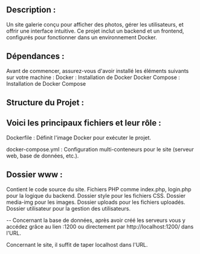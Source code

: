 Description :
-
Un site galerie conçu pour afficher des photos, gérer les utilisateurs, et offrir une interface intuitive. 
Ce projet inclut un backend et un frontend, configurés pour fonctionner dans un environnement Docker.


Dépendances :
-
Avant de commencer, assurez-vous d'avoir installé les éléments suivants sur votre machine :
Docker : Installation de Docker
Docker Compose : Installation de Docker Compose


Structure du Projet :
-

Voici les principaux fichiers et leur rôle :
-
Dockerfile : Définit l'image Docker pour exécuter le projet.

docker-compose.yml : Configuration multi-conteneurs pour le site (serveur web, base de données, etc.).

Dossier www :
-
Contient le code source du site.
Fichiers PHP comme index.php, login.php pour la logique du backend.
Dossier style pour les fichiers CSS.
Dossier media-img pour les images.
Dossier uploads pour les fichiers uploadés.
Dossier utilisateur pour la gestion des utilisateurs.

--
Concernant la base de données, après avoir créé les serveurs vous y accédez grâce au lien :1200 ou directement par http://localhost:1200/  dans l'URL.

Concernant le site, il suffit de taper localhost dans l'URL.

